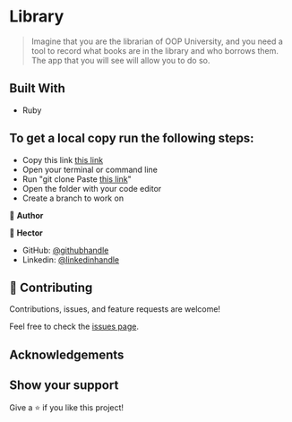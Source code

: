 # Library

> Imagine that you are the librarian of OOP University, and you need a tool to record what books are in the library and who borrows them. The app that you will see will allow you to do so.

## Built With

- Ruby

## To get a local copy run the following steps:
- Copy this link [this link](https://github.com/Hector096/library)
- Open your terminal or command line
- Run "git clone Paste [this link](https://github.com/Hector096/library)"
- Open the folder with your code editor
- Create a branch to work on


👤 **Author**

:bearded_person: **Hector**
  - GitHub: [@githubhandle](https://github.com/Hector096)
  - Linkedin: [@linkedinhandle](https://www.linkedin.com/in/hector096/)


## 🤝 Contributing

Contributions, issues, and feature requests are welcome!

Feel free to check the [issues page](https://github.com/Hector096/library/issues).


## Acknowledgements

## Show your support

Give a ⭐️ if you like this project!
